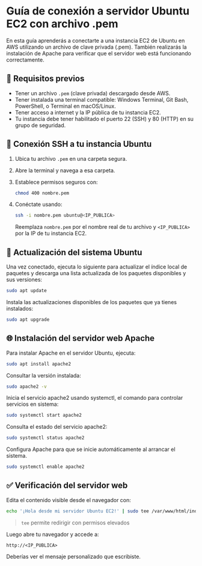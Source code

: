 
# Guía de conexión a servidor Ubuntu EC2 con archivo .pem

En esta guía aprenderás a conectarte a una instancia EC2 de Ubuntu en AWS utilizando un archivo de clave privada (.pem). También realizarás la instalación de Apache para verificar que el servidor web está funcionando correctamente.

## 🔧 Requisitos previos

- Tener un archivo `.pem` (clave privada) descargado desde AWS.
- Tener instalada una terminal compatible: Windows Terminal, Git Bash, PowerShell, o Terminal en macOS/Linux.
- Tener acceso a internet y la IP pública de tu instancia EC2.
- Tu instancia debe tener habilitado el puerto 22 (SSH) y 80 (HTTP) en su grupo de seguridad.

## 🔐 Conexión SSH a tu instancia Ubuntu

1. Ubica tu archivo `.pem` en una carpeta segura.
2. Abre la terminal y navega a esa carpeta.
3. Establece permisos seguros con:

   ```bash
   chmod 400 nombre.pem
   ```

4. Conéctate usando:

   ```bash
   ssh -i nombre.pem ubuntu@<IP_PUBLICA>
   ```

   Reemplaza `nombre.pem` por el nombre real de tu archivo y `<IP_PUBLICA>` por la IP de tu instancia EC2.

## 🔄 Actualización del sistema Ubuntu

Una vez conectado, ejecuta lo siguiente para actualizar el índice local de paquetes y descarga una lista actualizada de los paquetes disponibles y sus versiones:

```bash
sudo apt update
```

Instala las actualizaciones disponibles de los paquetes que ya tienes instalados:

```bash
sudo apt upgrade
```

## 🌐 Instalación del servidor web Apache

Para instalar Apache en el servidor Ubuntu, ejecuta:

```bash
sudo apt install apache2
```

Consultar la versión instalada:

```bash
sudo apache2 -v
```

Inicia el servicio apache2 usando systemctl, el comando para controlar servicios en sistema:

```bash
sudo systemctl start apache2
```

Consulta el estado del servicio apache2:

```bash
sudo systemctl status apache2
```

Configura Apache para que se inicie automáticamente al arrancar el sistema.

```bash
sudo systemctl enable apache2
```

## ✅ Verificación del servidor web

Edita el contenido visible desde el navegador con:

```bash
echo '¡Hola desde mi servidor Ubuntu EC2!' | sudo tee /var/www/html/index.html
```

> `tee` permite redirigir con permisos elevados

Luego abre tu navegador y accede a:

```
http://<IP_PUBLICA>
```

Deberías ver el mensaje personalizado que escribiste.

